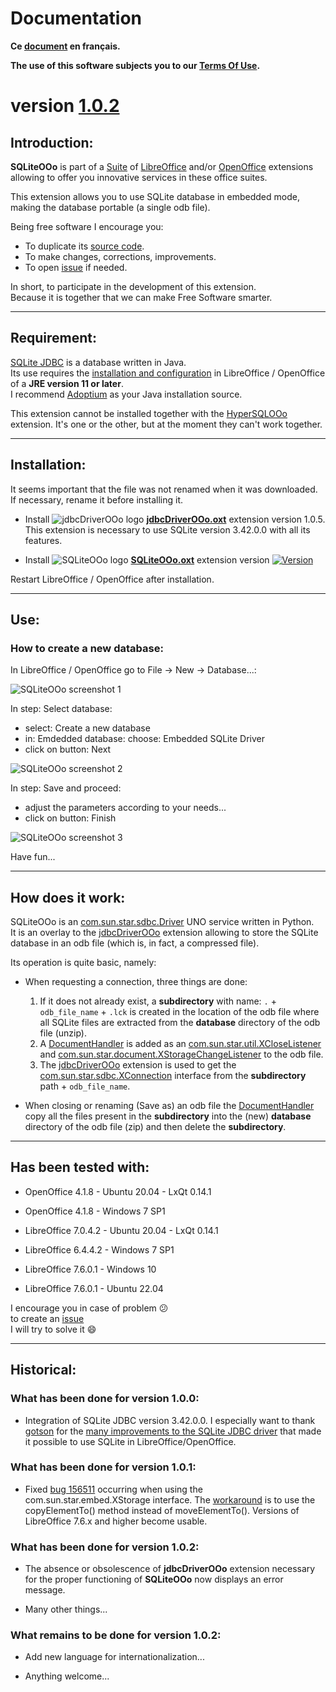 # Documentation

**Ce [document][2] en français.**

**The use of this software subjects you to our [Terms Of Use][3].**

# version [1.0.2][4]

## Introduction:

**SQLiteOOo** is part of a [Suite][5] of [LibreOffice][6] and/or [OpenOffice][7] extensions allowing to offer you innovative services in these office suites.  

This extension allows you to use SQLite database in embedded mode, making the database portable (a single odb file).

Being free software I encourage you:
- To duplicate its [source code][8].
- To make changes, corrections, improvements.
- To open [issue][9] if needed.

In short, to participate in the development of this extension.  
Because it is together that we can make Free Software smarter.

___
## Requirement:

[SQLite JDBC][10] is a database written in Java.  
Its use requires the [installation and configuration][11] in LibreOffice / OpenOffice of a **JRE version 11 or later**.  
I recommend [Adoptium][12] as your Java installation source.

This extension cannot be installed together with the [HyperSQLOOo][13] extension. It's one or the other, but at the moment they can't work together.

___
## Installation:

It seems important that the file was not renamed when it was downloaded.
If necessary, rename it before installing it.

- Install ![jdbcDriverOOo logo][14] **[jdbcDriverOOo.oxt][15]** extension version 1.0.5.  
This extension is necessary to use SQLite version 3.42.0.0 with all its features.

- Install ![SQLiteOOo logo][1] **[SQLiteOOo.oxt][16]** extension version [![Version][0]][16]

Restart LibreOffice / OpenOffice after installation.

___
## Use:

### How to create a new database:

In LibreOffice / OpenOffice go to File -> New -> Database...:

![SQLiteOOo screenshot 1][17]

In step: Select database:
- select: Create a new database
- in: Emdedded database: choose: Embedded SQLite Driver
- click on button: Next

![SQLiteOOo screenshot 2][18]

In step: Save and proceed:
- adjust the parameters according to your needs...
- click on button: Finish

![SQLiteOOo screenshot 3][19]

Have fun...

___
## How does it work:

SQLiteOOo is an [com.sun.star.sdbc.Driver][20] UNO service written in Python.  
It is an overlay to the [jdbcDriverOOo][21] extension allowing to store the SQLite database in an odb file (which is, in fact, a compressed file).

Its operation is quite basic, namely:

- When requesting a connection, three things are done:
    1. If it does not already exist, a **subdirectory** with name: `.` + `odb_file_name` + `.lck` is created in the location of the odb file where all SQLite files are extracted from the **database** directory of the odb file (unzip).
    2. A [DocumentHandler][22] is added as an [com.sun.star.util.XCloseListener][23] and [com.sun.star.document.XStorageChangeListener][24] to the odb file.
    3. The [jdbcDriverOOo][21] extension is used to get the [com.sun.star.sdbc.XConnection][25] interface from the **subdirectory** path + `odb_file_name`.

- When closing or renaming (Save as) an odb file the [DocumentHandler][22] copy all the files present in the **subdirectory** into the (new) **database** directory of the odb file (zip) and then delete the **subdirectory**.

___
## Has been tested with:

* OpenOffice 4.1.8 - Ubuntu 20.04 - LxQt 0.14.1

* OpenOffice 4.1.8 - Windows 7 SP1

* LibreOffice 7.0.4.2 - Ubuntu 20.04 - LxQt 0.14.1

* LibreOffice 6.4.4.2 - Windows 7 SP1

* LibreOffice 7.6.0.1 - Windows 10

* LibreOffice 7.6.0.1 - Ubuntu 22.04

I encourage you in case of problem :confused:  
to create an [issue][9]  
I will try to solve it :smile:

___
## Historical:

### What has been done for version 1.0.0:

- Integration of SQLite JDBC version 3.42.0.0. I especially want to thank [gotson][26] for the [many improvements to the SQLite JDBC driver][27] that made it possible to use SQLite in LibreOffice/OpenOffice.

### What has been done for version 1.0.1:

- Fixed [bug 156511][28] occurring when using the com.sun.star.embed.XStorage interface. The [workaround][29] is to use the copyElementTo() method instead of moveElementTo(). Versions of LibreOffice 7.6.x and higher become usable.

### What has been done for version 1.0.2:

- The absence or obsolescence of **jdbcDriverOOo** extension necessary for the proper functioning of **SQLiteOOo** now displays an error message.

- Many other things...

### What remains to be done for version 1.0.2:

- Add new language for internationalization...

- Anything welcome...

[0]: <https://img.shields.io/github/downloads/prrvchr/SQLiteOOo/latest/total?label=v1.0.2>
[1]: <img/SQLiteOOo.svg>
[2]: <https://prrvchr.github.io/SQLiteOOo/README_fr>
[3]: <https://prrvchr.github.io/SQLiteOOo/source/SQLiteOOo/registration/TermsOfUse_en>
[4]: <https://prrvchr.github.io/SQLiteOOo#historical>
[5]: <https://prrvchr.github.io/>
[6]: <https://www.libreoffice.org/download/download/>
[7]: <https://www.openoffice.org/download/index.html>
[8]: <https://github.com/prrvchr/SQLiteOOo/>
[9]: <https://github.com/prrvchr/SQLiteOOo/issues/new>
[10]: <https://github.com/xerial/sqlite-jdbc>
[11]: <https://wiki.documentfoundation.org/Documentation/HowTo/Install_the_correct_JRE_-_LibreOffice_on_Windows_10>
[12]: <https://adoptium.net/releases.html?variant=openjdk11>
[13]: <https://prrvchr.github.io/HyperSQLOOo/>
[14]: <https://prrvchr.github.io/jdbcDriverOOo/img/jdbcDriverOOo.svg>
[15]: <https://github.com/prrvchr/jdbcDriverOOo/releases/latest/download/jdbcDriverOOo.oxt>
[16]: <https://github.com/prrvchr/SQLiteOOo/releases/latest/download/SQLiteOOo.oxt>
[17]: <img/SQLiteOOo-1.png>
[18]: <img/SQLiteOOo-2.png>
[19]: <img/SQLiteOOo-3.png>
[20]: <https://www.openoffice.org/api/docs/common/ref/com/sun/star/sdbc/Driver.html>
[21]: <https://prrvchr.github.io/jdbcDriverOOo>
[22]: <https://github.com/prrvchr/SQLiteOOo/blob/main/uno/lib/uno/embedded/documenthandler.py>
[23]: <https://www.openoffice.org/api/docs/common/ref/com/sun/star/util/XCloseListener.html>
[24]: <http://www.openoffice.org/api/docs/common/ref/com/sun/star/document/XStorageChangeListener.html>
[25]: <https://www.openoffice.org/api/docs/common/ref/com/sun/star/sdbc/XConnection.html>
[26]: <https://github.com/gotson>
[27]: <https://github.com/xerial/sqlite-jdbc/issues/786>
[28]: <https://bugs.documentfoundation.org/show_bug.cgi?id=156511>
[29]: <https://github.com/prrvchr/uno/commit/a2fa9f5975a35e8447907e51b0f78ac1b1b76e17>
